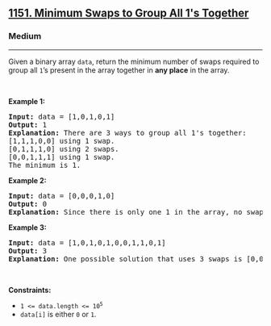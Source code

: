 <h2><a href="https://leetcode.com/problems/minimum-swaps-to-group-all-1s-together/">1151. Minimum Swaps to Group All 1's Together</a></h2><h3>Medium</h3><hr><div><p>Given a&nbsp;binary array <code>data</code>, return&nbsp;the minimum number of swaps required to group all <code>1</code>’s present in the array together in <strong>any place</strong> in the array.</p>

<p>&nbsp;</p>
<p><strong class="example">Example 1:</strong></p>

<pre><strong>Input:</strong> data = [1,0,1,0,1]
<strong>Output:</strong> 1
<strong>Explanation:</strong> There are 3 ways to group all 1's together:
[1,1,1,0,0] using 1 swap.
[0,1,1,1,0] using 2 swaps.
[0,0,1,1,1] using 1 swap.
The minimum is 1.
</pre>

<p><strong class="example">Example 2:</strong></p>

<pre><strong>Input:</strong> data = [0,0,0,1,0]
<strong>Output:</strong> 0
<strong>Explanation:</strong> Since there is only one 1 in the array, no swaps are needed.
</pre>

<p><strong class="example">Example 3:</strong></p>

<pre><strong>Input:</strong> data = [1,0,1,0,1,0,0,1,1,0,1]
<strong>Output:</strong> 3
<strong>Explanation:</strong> One possible solution that uses 3 swaps is [0,0,0,0,0,1,1,1,1,1,1].
</pre>

<p>&nbsp;</p>
<p><strong>Constraints:</strong></p>

<ul>
	<li><code>1 &lt;= data.length &lt;= 10<sup>5</sup></code></li>
	<li><code>data[i]</code> is either <code>0</code> or <code>1</code>.</li>
</ul>
</div>